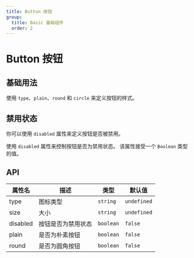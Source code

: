 ```yaml
---
title: Button 按钮
group:
  title: Basic 基础组件
  order: 2
---
```


# Button 按钮

## 基础用法

使用 `type`、`plain`、`round` 和 `circle` 来定义按钮的样式。

<code src="./demos/basic/button/demo.tsx" ></code>

## 禁用状态

你可以使用 `disabled` 属性来定义按钮是否被禁用。

使用 `disabled` 属性来控制按钮是否为禁用状态。 该属性接受一个 `Boolean` 类型的值。

<code src="./demos/basic/button/demoDisabled.tsx"></code>

## API

| 属性名   | 描述               | 类型      | 默认值      |
| -------- | ------------------ | --------- | ----------- |
| type     | 图标类型           | `string`  | `undefined` |
| size     | 大小               | `string`  | `undefined` |
| disabled | 按钮是否为禁用状态 | `boolean` | `false`     |
| plain    | 是否为朴素按钮     | `boolean` | `false`     |
| round    | 是否为圆角按钮     | `boolean` | `false`     |
